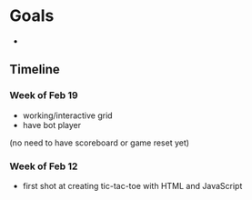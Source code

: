 # Goals

- 


## Timeline

### Week of Feb 19
- working/interactive grid
- have bot player

(no need to have scoreboard or game reset yet)

### Week of Feb 12
- first shot at creating tic-tac-toe with HTML and JavaScript
